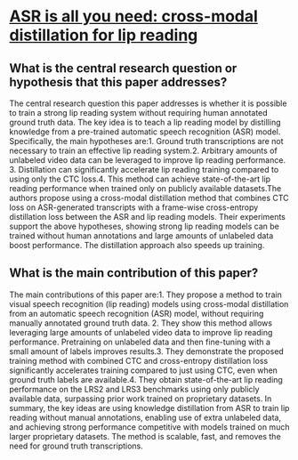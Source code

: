 # [ASR is all you need: cross-modal distillation for lip reading](https://arxiv.org/abs/1911.12747)

## What is the central research question or hypothesis that this paper addresses?

The central research question this paper addresses is whether it is possible to train a strong lip reading system without requiring human annotated ground truth data. The key idea is to teach a lip reading model by distilling knowledge from a pre-trained automatic speech recognition (ASR) model. Specifically, the main hypotheses are:1. Ground truth transcriptions are not necessary to train an effective lip reading system.2. Arbitrary amounts of unlabeled video data can be leveraged to improve lip reading performance. 3. Distillation can significantly accelerate lip reading training compared to using only the CTC loss.4. This method can achieve state-of-the-art lip reading performance when trained only on publicly available datasets.The authors propose using a cross-modal distillation method that combines CTC loss on ASR-generated transcripts with a frame-wise cross-entropy distillation loss between the ASR and lip reading models. Their experiments support the above hypotheses, showing strong lip reading models can be trained without human annotations and large amounts of unlabeled data boost performance. The distillation approach also speeds up training.


## What is the main contribution of this paper?

The main contributions of this paper are:1. They propose a method to train visual speech recognition (lip reading) models using cross-modal distillation from an automatic speech recognition (ASR) model, without requiring manually annotated ground truth data. 2. They show this method allows leveraging large amounts of unlabeled video data to improve lip reading performance. Pretraining on unlabeled data and then fine-tuning with a small amount of labels improves results.3. They demonstrate the proposed training method with combined CTC and cross-entropy distillation loss significantly accelerates training compared to just using CTC, even when ground truth labels are available.4. They obtain state-of-the-art lip reading performance on the LRS2 and LRS3 benchmarks using only publicly available data, surpassing prior work trained on proprietary datasets. In summary, the key ideas are using knowledge distillation from ASR to train lip reading without manual annotations, enabling use of extra unlabeled data, and achieving strong performance competitive with models trained on much larger proprietary datasets. The method is scalable, fast, and removes the need for ground truth transcriptions.
